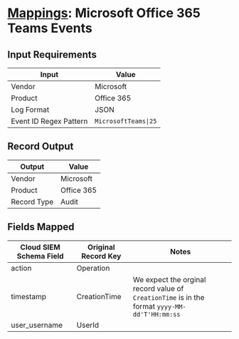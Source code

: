 # [Mappings](README.md): Microsoft Office 365 Teams Events

## Input Requirements

|Input|Value|
|-----|-----|
|Vendor|Microsoft|
|Product|Office 365|
|Log Format|JSON|
|Event ID Regex Pattern|`MicrosoftTeams\|25`|

## Record Output

|Output|Value|
|------|-----|
|Vendor|Microsoft|
|Product|Office 365|
|Record Type|Audit|

## Fields Mapped

|Cloud SIEM Schema Field|Original Record Key|Notes|
|-----------------------|-------------------|-----|
|action|Operation||
|timestamp|CreationTime|We expect the orginal record value of `CreationTime` is in the format `yyyy-MM-dd'T'HH:mm:ss`|
|user_username|UserId||

